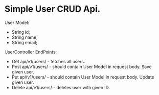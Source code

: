 # Simple User CRUD Api.

User Model:
  - String id;
  - String name;
  - String email;

UserController EndPoints:
  - Get api/v1/users/ - fetches all users.
  - Post api/v1/users/ - should contain User Model in request body. Save given user.
  - Put api/v1/users/ - should contain User Model in request body. Update given user.
  - Delete api/v1/users/ - deletes user with given ID.
